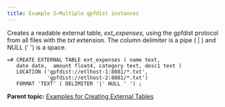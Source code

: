 ```yaml
---
title: Example 2—Multiple gpfdist instances 
---
```


Creates a readable external table, *ext\_expenses,* using the gpfdist protocol from all files with the *txt* extension. The column delimiter is a pipe \( \| \) and NULL \(' '\) is a space.

```
=# CREATE EXTERNAL TABLE ext_expenses ( name text, 
   date date,  amount float4, category text, desc1 text ) 
   LOCATION ('gpfdist://etlhost-1:8081/*.txt', 
             'gpfdist://etlhost-2:8081/*.txt')
   FORMAT 'TEXT' ( DELIMITER '|' NULL ' ') ;

```

**Parent topic:** [Examples for Creating External Tables](../external/g-creating-external-tables---examples.html)

